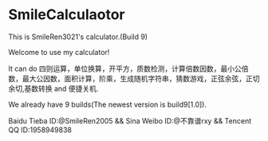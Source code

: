 # SmileCalculaotor
This is SmileRen3021's calculator.(Build 9)

Welcome to use my calculator!

It can do 四则运算，单位换算，开平方，质数检测，计算倍数因数，最小公倍数，最大公因数，面积计算，阶乘，生成随机字符串，猜数游戏，正弦余弦，正切余切,基数转换 and 便捷关机.

We already have 9 builds(The newest version is build9[1.0]).

Baidu Tieba ID:@SmileRen2005 && Sina Weibo ID:@不靠谱rxy && Tencent QQ ID:1958949838
